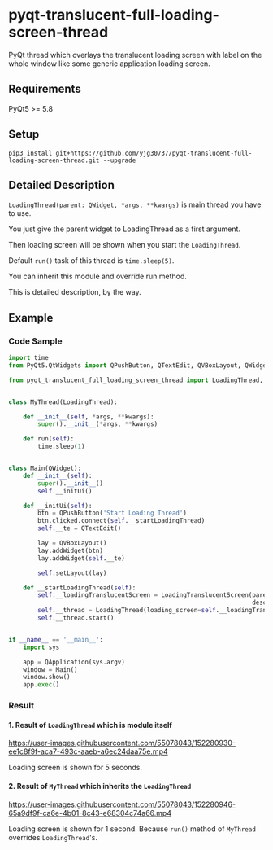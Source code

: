 # pyqt-translucent-full-loading-screen-thread
PyQt thread which overlays the translucent loading screen with label on the whole window like some generic application loading screen.

## Requirements
PyQt5 >= 5.8

## Setup
```pip3 install git+https://github.com/yjg30737/pyqt-translucent-full-loading-screen-thread.git --upgrade```

## Detailed Description
```LoadingThread(parent: QWidget, *args, **kwargs)``` is main thread you have to use. 

You just give the parent widget to LoadingThread as a first argument. 

Then loading screen will be shown when you start the ```LoadingThread```. 

Default ```run()``` task of this thread is ```time.sleep(5)```. 

You can inherit this module and override run method.

This is detailed description, by the way.

## Example
### Code Sample
```python
import time
from PyQt5.QtWidgets import QPushButton, QTextEdit, QVBoxLayout, QWidget, QApplication

from pyqt_translucent_full_loading_screen_thread import LoadingThread, LoadingTranslucentScreen


class MyThread(LoadingThread):

    def __init__(self, *args, **kwargs):
        super().__init__(*args, **kwargs)

    def run(self):
        time.sleep(1)


class Main(QWidget):
    def __init__(self):
        super().__init__()
        self.__initUi()

    def __initUi(self):
        btn = QPushButton('Start Loading Thread')
        btn.clicked.connect(self.__startLoadingThread)
        self.__te = QTextEdit()

        lay = QVBoxLayout()
        lay.addWidget(btn)
        lay.addWidget(self.__te)

        self.setLayout(lay)

    def __startLoadingThread(self):
        self.__loadingTranslucentScreen = LoadingTranslucentScreen(parent=self,
                                                                   description_text='Waiting...')
        self.__thread = LoadingThread(loading_screen=self.__loadingTranslucentScreen)
        self.__thread.start()


if __name__ == '__main__':
    import sys

    app = QApplication(sys.argv)
    window = Main()
    window.show()
    app.exec()
```

### Result

#### 1. Result of ```LoadingThread``` which is module itself

https://user-images.githubusercontent.com/55078043/152280930-ee1c8f9f-aca7-493c-aaeb-a6ec24daa75e.mp4

Loading screen is shown for 5 seconds.

#### 2. Result of ```MyThread``` which inherits the ```LoadingThread```

https://user-images.githubusercontent.com/55078043/152280946-65a9df9f-ca6e-4b01-8c43-e68304c74a66.mp4

Loading screen is shown for 1 second. Because ```run()``` method of ```MyThread``` overrides ```LoadingThread```'s.




